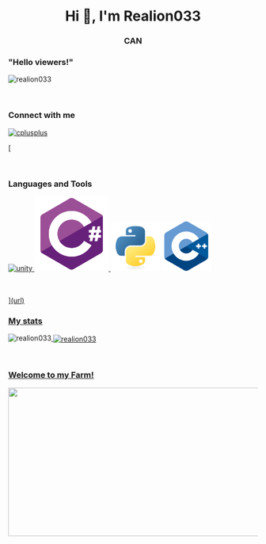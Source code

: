 <h1 align="center">Hi 👋, I'm Realion033</h1>
<h3 align="center">CAN</h3>

<p align="left"> <h3>"Hello viewers!"</h3> <img src="https://komarev.com/ghpvc/?username=realion033&label=Profile%20views&color=0e75b6&style=flat" alt="realion033" /> </p><br>
<h3 align="left">Connect with me</h3>
 <a href="https://discord.gg/YETq5EBNYE" target="_blank" rel="noreferrer"> <img src="https://www.vectorlogo.zone/logos/discord/discord-icon.svg" alt="cplusplus" width="200" height="200"/> </a>
<p align="left">
[</p>
<br>
<h3 align="left">Languages and Tools</h3>
<p align="left">  </a> <a href="https://unity.com/" target="_blank" rel="noreferrer"> <img src="https://www.vectorlogo.zone/logos/unity3d/unity3d-icon.svg" alt="unity" width="200" height="200"/> </a> <a href="https://www.w3schools.com/cs/" target="_blank" rel="noreferrer"> <img src="https://raw.githubusercontent.com/devicons/devicon/master/icons/csharp/csharp-original.svg" alt="csharp" width="150" height="150"/> <a href="https://www.w3schools.com/python/" target="_blank" rel="noreferrer"> <img src="https://raw.githubusercontent.com/devicons/devicon/master/icons/python/python-original.svg" alt="python" width="100" height="100"/></a> <a href="https://www.w3schools.com/cpp/" target="_blank" rel="noreferrer"> <img src="https://raw.githubusercontent.com/devicons/devicon/master/icons/cplusplus/cplusplus-original.svg" alt="cplusplus" width="100" height="100"/></p><br><br>](url)
<h3 align="left">My stats</h3>
<p><img align="left" src="https://github-readme-stats.vercel.app/api/top-langs?username=realion033&show_icons=true&locale=en&layout=compact" alt="realion033" /></p>

<p>&nbsp;<img align="center" src="https://github-readme-stats.vercel.app/api?username=realion033&show_icons=true&locale=en&count_private=true" alt="realion033" /></p><br>
<h3 align="left">Welcome to my Farm!</h3>
<a href="https://github.com/devxb/gitanimals">
<img
  src="https://render.gitanimals.org/farms/Realion033"
  width="600"
  height="300"
/>
</a>
